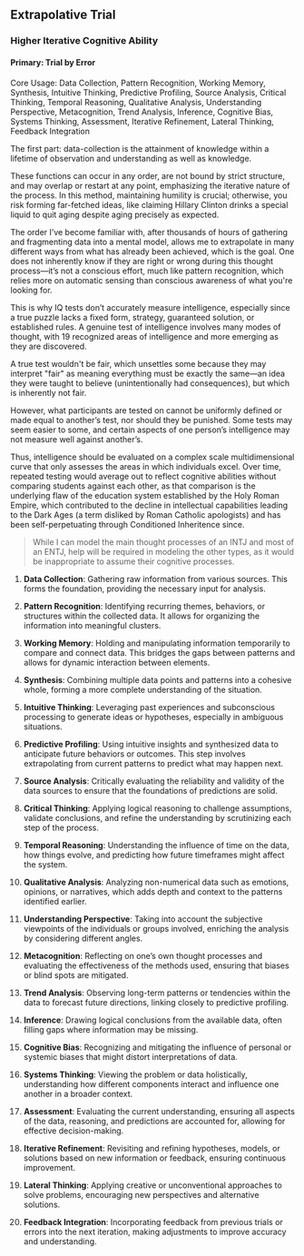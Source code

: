 ## Extrapolative Trial
### Higher Iterative Cognitive Ability
#### Primary: Trial by Error

Core Usage: Data Collection, Pattern Recognition, Working Memory, Synthesis, Intuitive Thinking, Predictive Profiling, Source Analysis, Critical Thinking, Temporal Reasoning, Qualitative Analysis,  Understanding Perspective, Metacognition, Trend Analysis, Inference, Cognitive Bias, Systems Thinking, Assessment, Iterative Refinement, Lateral Thinking, Feedback Integration

The first part: data-collection is the attainment of knowledge within a lifetime of observation and understanding as well as knowledge.

These functions can occur in any order, are not bound by strict structure, and may overlap or restart at any point, emphasizing the iterative nature of the process. In this method, maintaining humility is crucial; otherwise, you risk forming far-fetched ideas, like claiming Hillary Clinton drinks a special liquid to quit aging despite aging precisely as expected.

The order I’ve become familiar with, after thousands of hours of gathering and fragmenting data into a mental model, allows me to extrapolate in many different ways from what has already been achieved, which is the goal. One does not inherently know if they are right or wrong during this thought process—it’s not a conscious effort, much like pattern recognition, which relies more on automatic sensing than conscious awareness of what you're looking for.

This is why IQ tests don’t accurately measure intelligence, especially since a true puzzle lacks a fixed form, strategy, guaranteed solution, or established rules. A genuine test of intelligence involves many modes of thought, with 19 recognized areas of intelligence and more emerging as they are discovered.

A true test wouldn't be fair, which unsettles some because they may interpret "fair" as meaning everything must be exactly the same—an idea they were taught to believe (unintentionally had consequences), but which is inherently not fair.

However, what participants are tested on cannot be uniformly defined or made equal to another’s test, nor should they be punished. Some tests may seem easier to some, and certain aspects of one person’s intelligence may not measure well against another’s.

Thus, intelligence should be evaluated on a complex scale multidimensional curve that only assesses the areas in which individuals excel. Over time, repeated testing would average out to reflect cognitive abilities without comparing students against each other, as that comparison is the underlying flaw of the education system established by the Holy Roman Empire, which contributed to the decline in intellectual capabilities leading to the Dark Ages (a term disliked by Roman Catholic apologists) and has been self-perpetuating through Conditioned Inheritence since.

>While I can model the main thought processes of an INTJ and most of an ENTJ, help will be required in modeling the other types, as it would be inappropriate to assume their cognitive processes.

1. **Data Collection**: Gathering raw information from various sources. This forms the foundation, providing the necessary input for analysis.
   
2. **Pattern Recognition**: Identifying recurring themes, behaviors, or structures within the collected data. It allows for organizing the information into meaningful clusters.
   
3. **Working Memory**: Holding and manipulating information temporarily to compare and connect data. This bridges the gaps between patterns and allows for dynamic interaction between elements.

4. **Synthesis**: Combining multiple data points and patterns into a cohesive whole, forming a more complete understanding of the situation.

5. **Intuitive Thinking**: Leveraging past experiences and subconscious processing to generate ideas or hypotheses, especially in ambiguous situations.

6. **Predictive Profiling**: Using intuitive insights and synthesized data to anticipate future behaviors or outcomes. This step involves extrapolating from current patterns to predict what may happen next.

7. **Source Analysis**: Critically evaluating the reliability and validity of the data sources to ensure that the foundations of predictions are solid.

8. **Critical Thinking**: Applying logical reasoning to challenge assumptions, validate conclusions, and refine the understanding by scrutinizing each step of the process.

9. **Temporal Reasoning**: Understanding the influence of time on the data, how things evolve, and predicting how future timeframes might affect the system.

10. **Qualitative Analysis**: Analyzing non-numerical data such as emotions, opinions, or narratives, which adds depth and context to the patterns identified earlier.

11. **Understanding Perspective**: Taking into account the subjective viewpoints of the individuals or groups involved, enriching the analysis by considering different angles.

12. **Metacognition**: Reflecting on one’s own thought processes and evaluating the effectiveness of the methods used, ensuring that biases or blind spots are mitigated.

13. **Trend Analysis**: Observing long-term patterns or tendencies within the data to forecast future directions, linking closely to predictive profiling.

14. **Inference**: Drawing logical conclusions from the available data, often filling gaps where information may be missing.

15. **Cognitive Bias**: Recognizing and mitigating the influence of personal or systemic biases that might distort interpretations of data.

16. **Systems Thinking**: Viewing the problem or data holistically, understanding how different components interact and influence one another in a broader context.

17. **Assessment**: Evaluating the current understanding, ensuring all aspects of the data, reasoning, and predictions are accounted for, allowing for effective decision-making.

18. **Iterative Refinement**: Revisiting and refining hypotheses, models, or solutions based on new information or feedback, ensuring continuous improvement.

19. **Lateral Thinking**: Applying creative or unconventional approaches to solve problems, encouraging new perspectives and alternative solutions.

20. **Feedback Integration**: Incorporating feedback from previous trials or errors into the next iteration, making adjustments to improve accuracy and understanding.
